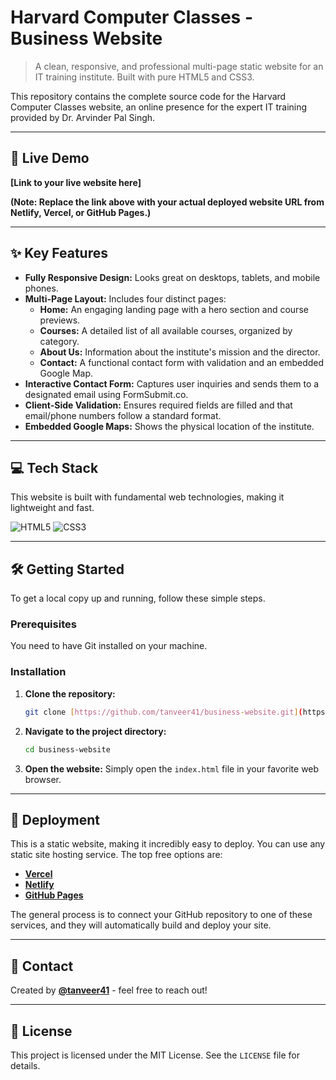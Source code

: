 # Harvard Computer Classes - Business Website

> A clean, responsive, and professional multi-page static website for an IT training institute. Built with pure HTML5 and CSS3.

This repository contains the complete source code for the Harvard Computer Classes website, an online presence for the expert IT training provided by Dr. Arvinder Pal Singh.

---

## 🚀 Live Demo

**[Link to your live website here]**

**(Note: Replace the link above with your actual deployed website URL from Netlify, Vercel, or GitHub Pages.)**

---

## ✨ Key Features

* **Fully Responsive Design:** Looks great on desktops, tablets, and mobile phones.
* **Multi-Page Layout:** Includes four distinct pages:
    * **Home:** An engaging landing page with a hero section and course previews.
    * **Courses:** A detailed list of all available courses, organized by category.
    * **About Us:** Information about the institute's mission and the director.
    * **Contact:** A functional contact form with validation and an embedded Google Map.
* **Interactive Contact Form:** Captures user inquiries and sends them to a designated email using FormSubmit.co.
* **Client-Side Validation:** Ensures required fields are filled and that email/phone numbers follow a standard format.
* **Embedded Google Maps:** Shows the physical location of the institute.

---

## 💻 Tech Stack

This website is built with fundamental web technologies, making it lightweight and fast.

![HTML5](https://img.shields.io/badge/html5-%23E34F26.svg?style=for-the-badge&logo=html5&logoColor=white)
![CSS3](https://img.shields.io/badge/css3-%231572B6.svg?style=for-the-badge&logo=css3&logoColor=white)

---

## 🛠️ Getting Started

To get a local copy up and running, follow these simple steps.

### Prerequisites

You need to have Git installed on your machine.

### Installation

1.  **Clone the repository:**
    ```bash
    git clone [https://github.com/tanveer41/business-website.git](https://github.com/tanveer41/business-website.git)
    ```
2.  **Navigate to the project directory:**
    ```bash
    cd business-website
    ```
3.  **Open the website:**
    Simply open the `index.html` file in your favorite web browser.

---

## 🚀 Deployment

This is a static website, making it incredibly easy to deploy. You can use any static site hosting service. The top free options are:

* [**Vercel**](https://vercel.com/)
* [**Netlify**](https://netlify.com/)
* [**GitHub Pages**](https://pages.github.com/)

The general process is to connect your GitHub repository to one of these services, and they will automatically build and deploy your site.

---

## 📧 Contact

Created by **[@tanveer41](https://github.com/tanveer41)** - feel free to reach out!

---

## 📜 License

This project is licensed under the MIT License. See the `LICENSE` file for details.
